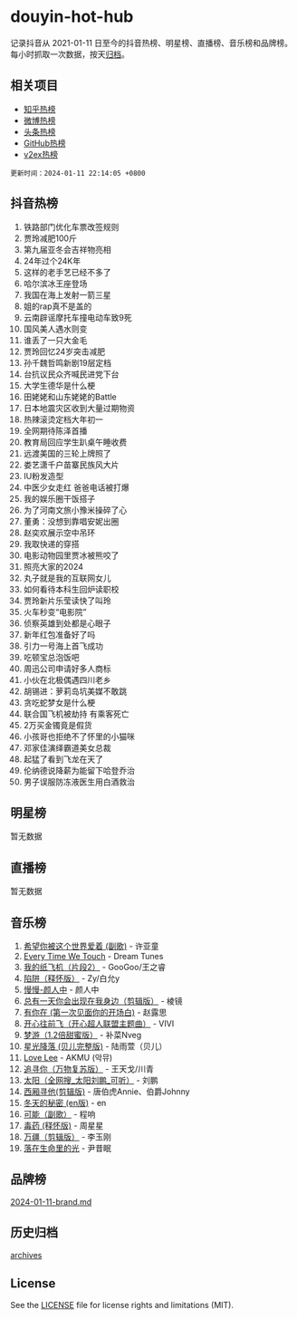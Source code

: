 # douyin-hot-hub

记录抖音从 2021-01-11 日至今的抖音热榜、明星榜、直播榜、音乐榜和品牌榜。每小时抓取一次数据，按天[归档](archives)。

## 相关项目

- [知乎热榜](https://github.com/lonnyzhang423/zhihu-hot-hub)
- [微博热榜](https://github.com/lonnyzhang423/weibo-hot-hub)
- [头条热榜](https://github.com/lonnyzhang423/toutiao-hot-hub)
- [GitHub热榜](https://github.com/lonnyzhang423/github-hot-hub)
- [v2ex热榜](https://github.com/lonnyzhang423/v2ex-hot-hub)


`更新时间：2024-01-11 22:14:05 +0800`

## 抖音热榜

1. 铁路部门优化车票改签规则
1. 贾玲减肥100斤
1. 第九届亚冬会吉祥物亮相
1. 24年过个24K年
1. 这样的老手艺已经不多了
1. 哈尔滨冰王座登场
1. 我国在海上发射一箭三星
1. 姐的rap真不是盖的
1. 云南辟谣摩托车撞电动车致9死
1. 国风美人遇水则变
1. 谁丢了一只大金毛
1. 贾玲回忆24岁突击减肥
1. 孙千魏哲鸣新剧19层定档
1. 台抗议民众齐喊民进党下台
1. 大学生德华是什么梗
1. 田姥姥和山东姥姥的Battle
1. 日本地震灾区收到大量过期物资
1. 热辣滚烫定档大年初一
1. 全网期待陈泽首播
1. 教育局回应学生趴桌午睡收费
1. 远渡美国的三轮上牌照了
1. 娄艺潇千户苗寨民族风大片
1. IU粉发造型
1. 中医少女走红 爸爸电话被打爆
1. 我的娱乐圈干饭搭子
1. 为了河南文旅小豫米操碎了心
1. 董勇：没想到靠唱安妮出圈
1. 赵奕欢展示空中吊环
1. 我取快递的穿搭
1. 电影动物园里贾冰被熊咬了
1. 照亮大家的2024
1. 丸子就是我的互联网女儿
1. 如何看待本科生回炉读职校
1. 贾玲新片乐莹读快了叫玲
1. 火车秒变“电影院”
1. 侦察英雄到处都是心眼子
1. 新年红包准备好了吗
1. 引力一号海上首飞成功
1. 吃顿宝总泡饭吧
1. 周迅公司申请好多人商标
1. 小伙在北极偶遇四川老乡
1. 胡锡进：萝莉岛坑美媒不敢跳
1. 贪吃蛇梦女是什么梗
1. 联合国飞机被劫持 有乘客死亡
1. 2万买金镯竟是假货
1. 小孩哥也拒绝不了怀里的小猫咪
1. 邓家佳演绎霸道美女总裁
1. 起猛了看到飞龙在天了
1. 伦纳德说降薪为能留下哈登乔治
1. 男子误服防冻液医生用白酒救治

## 明星榜

暂无数据

## 直播榜

暂无数据

## 音乐榜

1. [希望你被这个世界爱着 (副歌)](https://sf6-cdn-tos.douyinstatic.com/obj/tos-cn-ve-2774/oUHCmWQfZlE3QQBKBeD8rCFLpJzPgCpImhsxMt) - 许亚童
1. [Every Time We Touch](https://sf86-cdn-tos.douyinstatic.com/obj/tos-cn-ve-2774/ogN6lUKQeBBfEVhIOMikG1CcJjugxk1tztZyhP) - Dream Tunes
1. [我的纸飞机（片段2）](https://sf86-cdn-tos.douyinstatic.com/obj/tos-cn-ve-2774/oM2ZrKcg2CD5AeRB2gkeXOFB1IxAGJdZPazYHf) - GooGoo/王之睿
1. [陷阱（释怀版）](https://sf6-cdn-tos.douyinstatic.com/obj/tos-cn-ve-2774/oE8C21LeZrzKLDFfQYgMzx4GAIHageG5IzayY7) - Zy/白允y
1. [慢慢-颜人中](https://sf3-cdn-tos.douyinstatic.com/obj/tos-cn-ve-2774/ocjHNfBXdBxQNC8ZGAeoLMFTUgtBg8bkExunDC) - 颜人中
1. [总有一天你会出现在我身边（剪辑版）](https://sf3-cdn-tos.douyinstatic.com/obj/tos-cn-ve-2774/oMLsHwhWW7CYoAhoWB9EXUQIzNBsfAJxpAoxCU) - 棱镜
1. [有你在 (第一次见面你的开场白)](https://sf86-cdn-tos.douyinstatic.com/obj/tos-cn-ve-2774/oAthrQ3ClJBfI57uBoFEgNDYtNCZ0TSYQQfxQ0) - 赵露思
1. [开心往前飞（开心超人联盟主题曲）](https://sf86-cdn-tos.douyinstatic.com/obj/tos-cn-ve-2774/9d8fb7c82cf1421fb93a9fe925275e0a) - VIVI
1. [梦游（1.2倍甜蜜版）](https://sf86-cdn-tos.douyinstatic.com/obj/tos-cn-ve-2774/o4gyAUm8hwufoEABmwVIiQtHsFuGzAEEWtNMzo) - 补菜Nveg
1. [星光降落 (贝儿完整版)](https://sf3-cdn-tos.douyinstatic.com/obj/tos-cn-ve-2774/okwB9hAwyAtsFFkFBzAX1hOOfQuIoMNs0W2Mwr) - 陆雨萱（贝儿）
1. [Love Lee](https://sf6-cdn-tos.douyinstatic.com/obj/tos-cn-ve-2774/o05GbkJGbCBTdDnMtB0fwOYgkeZp23vrWQDQBS) - AKMU (악뮤)
1. [追寻你（万物复苏版）](https://sf86-cdn-tos.douyinstatic.com/obj/tos-cn-ve-2774/oYeAZJsbjIDit9APmBg8u6uDUQnHmoCf3gbo74) - 王天戈/川青
1. [太阳（全网搜_太阳刘鹏_可听）](https://sf3-cdn-tos.douyinstatic.com/obj/tos-cn-ve-2774/ogWbyIQnlBFImVbeDocRdCIYtBHlbJXgfZMvgz) - 刘鹏
1. [西厢寻他(剪辑版)](https://sf3-cdn-tos.douyinstatic.com/obj/tos-cn-ve-2774/oUsAVfAQKlRNxEv5qxvIB8o5qmIWUcXbzJKJhw) - 唐伯虎Annie、伯爵Johnny
1. [冬天的秘密 (en版)](https://sf86-cdn-tos.douyinstatic.com/obj/tos-cn-ve-2774/okIuMHDdzyf3FjGK4Lphe1vfHcQaPIHAg0Z4CR) - en
1. [可能（副歌）](https://sf86-cdn-tos.douyinstatic.com/obj/tos-cn-ve-2774/cde1731888894259b333569393c2fb51) - 程响
1. [毒药 (释怀版)](https://sf86-cdn-tos.douyinstatic.com/obj/tos-cn-ve-2774/oYILMEAzspdZBIzy4frJNB8ZHPHWAhiwowd4Ad) - 周星星
1. [万疆（剪辑版）](https://sf3-cdn-tos.douyinstatic.com/obj/tos-cn-ve-2774/ooG7oVgFlDTelKCjCsTTobQvbdtj1BBQXnfZd8) - 李玉刚
1. [落在生命里的光](https://sf86-cdn-tos.douyinstatic.com/obj/tos-cn-ve-2774/d9ffa8c090124ea58bb10df9b510c01d) - 尹昔眠

## 品牌榜

[2024-01-11-brand.md](archives/2024-01-11-brand.md)

## 历史归档

[archives](archives)

## License

See the [LICENSE](LICENSE) file for license rights and limitations (MIT).
